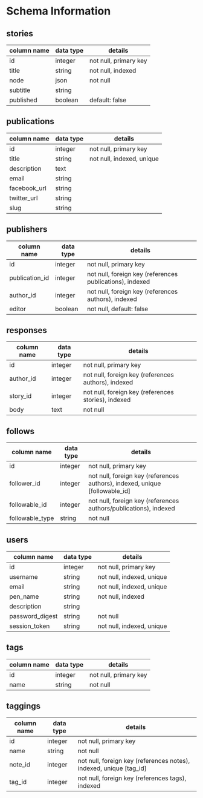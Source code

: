 # Schema Information


## stories
column name    | data type | details
------------   |-----------|-----------------------
id             | integer   | not null, primary key
title          | string    | not null, indexed
node           | json      | not null
subtitle       | string    |
published      | boolean   | default: false

## publications
column name | data type | details
------------|-----------|-----------------------
id          | integer   | not null, primary key
title       | string    | not null, indexed, unique
description | text      |
email       | string    |
facebook_url| string    |
twitter_url | string    |
slug        | string    |

## publishers
column name      | data type | details
------------     |-----------|-----------------------
id               | integer   | not null, primary key
publication_id   | integer   | not null, foreign key (references publications), indexed
author_id        | integer   | not null, foreign key (references authors), indexed
editor           | boolean   | not null, default: false

## responses
column name | data type | details
------------|-----------|-----------------------
id          | integer   | not null, primary key
author_id   | integer   | not null, foreign key (references authors), indexed
story_id    | integer   | not null, foreign key (references stories), indexed
body        | text      | not null


## follows
column name      | data type | details
------------     |-----------|-----------------------
id               | integer   | not null, primary key
follower_id      | integer   | not null, foreign key (references authors), indexed, unique [followable_id]
followable_id    | integer   | not null, foreign key (references authors/publications), indexed
followable_type  | string    | not null


## users
column name     | data type | details
----------------|-----------|-----------------------
id              | integer   | not null, primary key
username        | string    | not null, indexed, unique
email           | string    | not null, indexed, unique
pen_name        | string    | not null, indexed
description     | string    |
password_digest | string    | not null
session_token   | string    | not null, indexed, unique


## tags
column name | data type | details
------------|-----------|-----------------------
id          | integer   | not null, primary key
name        | string    | not null

## taggings
column name | data type | details
------------|-----------|-----------------------
id          | integer   | not null, primary key
name        | string    | not null
note_id     | integer   | not null, foreign key (references notes), indexed, unique [tag_id]
tag_id      | integer   | not null, foreign key (references tags), indexed
